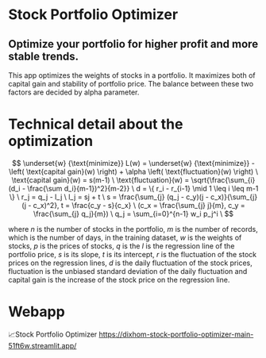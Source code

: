 # Stock Portfolio Optimizer

## Optimize your portfolio for higher profit and more stable trends.

This app optimizes the weights of stocks in a portfolio. It maximizes both of capital gain and stability of portfolio price.
The balance between these two factors are decided by alpha parameter.

# Technical detail about the optimization

$$
\underset{w} {\text{minimize}} L(w) = \underset{w} {\text{minimize}} -\left( \text{capital gain}(w) \right) + \alpha \left( \text{fluctuation}(w)  \right) \
\text{capital gain}(w) = s(m-1) \
\text{fluctuation}(w) = \sqrt{\frac{\sum_{i}(d_i - \frac{\sum d_i}{m-1})^2}{m-2}} \
d = \{ r_i - r_{i-1} \mid 1 \leq i \leq m-1 \} \
r_j = q_j - l_j \
l_j = sj + t \
s = \frac{\sum_{j} (q_j - c_y)(j - c_x)}{\sum_{j} (j - c_x)^2}, t = \frac{c_y - s}{c_x} \
(c_x = \frac{\sum_{j} j}{m}, c_y = \frac{\sum_{j} q_j}{m}) \
q_j = \sum_{i=0}^{n-1} w_i p_j^i \
$$

where $n$ is the number of stocks in the portfolio, $m$ is the number of records, which is the number of days, in the training dataset, $w$ is the weights of stocks, $p$ is the prices of stocks, $q$ is the $l$ is the regression line of the portfolio price, $s$ is its slope, $t$ is its intercept, $r$ is the fluctuation of the stock prices on the regression lines, $d$ is the daily fluctuation of the stock prices, $\text{fluctuation}$ is the unbiased standard deviation of the daily fluctuation and $\text{capital gain}$ is the increase of the stock price on the regression line.

# Webapp

📈Stock Portfolio Optimizer
https://dixhom-stock-portfolio-optimizer-main-51ft6w.streamlit.app/
